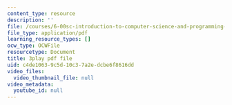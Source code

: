 ```yaml
---
content_type: resource
description: ''
file: /courses/6-00sc-introduction-to-computer-science-and-programming-spring-2011/c4de10639c5d10c37a2edcbe6f8616dd_rM3shFQyieU.pdf
file_type: application/pdf
learning_resource_types: []
ocw_type: OCWFile
resourcetype: Document
title: 3play pdf file
uid: c4de1063-9c5d-10c3-7a2e-dcbe6f8616dd
video_files:
  video_thumbnail_file: null
video_metadata:
  youtube_id: null
---
```

